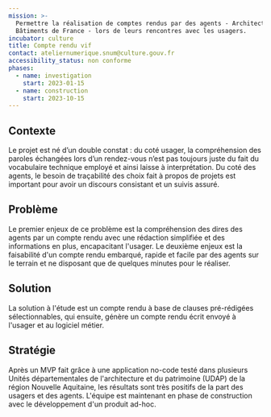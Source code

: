 ```yaml
---
mission: >-
  Permettre la réalisation de comptes rendus par des agents - Architectes des
  Bâtiments de France - lors de leurs rencontres avec les usagers.
incubator: culture
title: Compte rendu vif
contact: ateliernumerique.snum@culture.gouv.fr
accessibility_status: non conforme
phases:
  - name: investigation
    start: 2023-01-15
  - name: construction
    start: 2023-10-15
---
```

## Contexte

Le projet est né d’un double constat : du coté usager, la  compréhension des paroles échangées lors d’un rendez-vous n’est pas toujours juste du fait du vocabulaire technique employé et ainsi laisse à interprétation. Du coté des agents, le besoin de traçabilité des choix fait à propos de projets est important pour avoir un discours consistant et un suivis assuré.

## Problème
Le premier enjeux de ce problème est la compréhension des dires des agents par un compte rendu avec une rédaction simplifiée et des informations en plus, encapacitant l'usager.  Le deuxième enjeux est la faisabilité d'un compte rendu embarqué, rapide et facile par des agents sur le terrain et ne disposant que de quelques minutes pour le réaliser.

## Solution

La solution à l'étude est un compte rendu à base de clauses pré-rédigées sélectionnables, qui ensuite, génère un compte rendu écrit envoyé à l'usager et au logiciel métier.

## Stratégie

Après un MVP fait grâce à une application no-code testé dans plusieurs Unités départementales de l'architecture et du patrimoine (UDAP) de la région Nouvelle Aquitaine, les résultats sont très positifs de la part des usagers et des agents. L'équipe est maintenant en phase de construction  avec le développement d'un produit ad-hoc.
